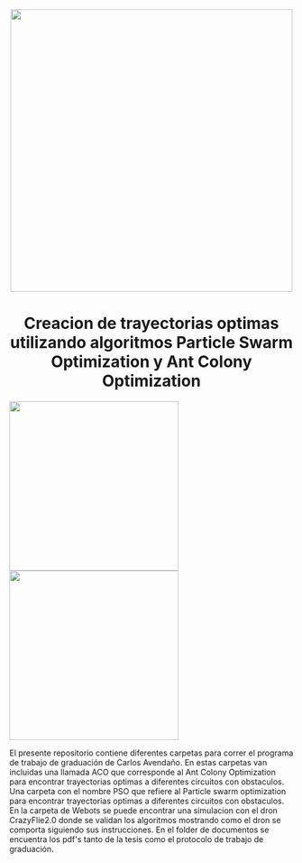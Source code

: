 <div id="header" align="center">
 <img src="https://user-images.githubusercontent.com/60333304/203876818-7c387308-8f45-4c76-8a62-0c51ac23f6ae.png" width = "500"/>
 <h1 align = "center">  Creacion de trayectorias optimas utilizando algoritmos Particle Swarm Optimization y Ant Colony Optimization
</div>
 
 <div id="image" align= "left">
  <img src="[https://user-images.githubusercontent.com/60333304/203876818-7c387308-8f45-4c76-8a62-0c51ac23f6ae.png](https://user-images.githubusercontent.com/60333304/203880070-ff3b0ce9-767d-4aa1-a07f-12ed39613f86.gif)" width = "300"/>
   <img src="[https://user-images.githubusercontent.com/60333304/203876818-7c387308-8f45-4c76-8a62-0c51ac23f6ae.png](https://user-images.githubusercontent.com/60333304/203880077-4d5e9204-0bd8-4676-a7dd-50117aa5a650.gif)" width = "300"/>
 </div>


El presente repositorio contiene diferentes carpetas para correr el programa de trabajo de graduación de Carlos Avendaño.
 En estas carpetas van incluidas una llamada ACO que corresponde al Ant Colony Optimization para encontrar trayectorias optimas a diferentes circuitos con
 obstaculos. Una carpeta con el nombre PSO que refiere al Particle swarm optimization para encontrar trayectorias optimas a diferentes circuitos con obstaculos.
 En la carpeta de Webots se puede encontrar una simulacion con el dron CrazyFlie2.0 donde se validan los algoritmos mostrando como el dron se comporta siguiendo sus
 instrucciones.
 En el folder de documentos se encuentra los pdf's tanto de la tesis como el protocolo de trabajo de graduación.



